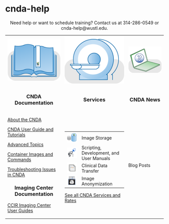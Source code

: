 # cnda-help
<p align=center>
</p>

<p align=center>
Need help or want to schedule training? Contact us at 314-286-0549 or cnda-help@wustl.edu.
</p>

<table border="0">
 <tr>
  <td><img src="./images/cnda-dev-docs.png"></td>
  <td><img src="./images/cnda-services-scanner.png"></td>
  <td><img src="./images/cnda-user-help.png"></td>
 </tr>
 <tr>
  <td><h3 align="center">CNDA Documentation</h3></td>
  <td><h3 align="center">Services</h3></td>
  <td><h3 align="center">CNDA News</h3></td>
 </tr>
 <tr>
  <td><p><a href="About_the_CNDA/About_the_CNDA">About the CNDA</a></p>
      <p><a href="CNDA_User_Guide_and_Tutorials/CNDA_User_Guide_and_Tutorials">CNDA User Guide and Tutorials</a></p>
      <p><a href="Advanced_Topics/Advanced_Topics">Advanced Topics</a></p>
      <p><a href="Containers/Images_and_Commands">Container Images and Commands</a></p>
      <p><a href="Troubleshooting_Issues_in_CNDA/Troubleshooting_Issues_in_CNDA">Troubleshooting Issues in CNDA</a></p>
      <h3 align="center">Imaging Center Documentation</h3>
      <p><a href="Imaging_Center_User_Guides/Imaging_Center_User_Guides">CCIR Imaging Center User Guides</a></p>
  </td>
  <td>
   <table>
    <tr>
     <td><img src="./images/cnda-service-data-hosting.png"></td>
     <td>Image Storage</td>
    </tr>
    <tr>
     <td><img src="./images/cnda-service-development.png"></td>
     <td>Scripting, Development, and User Manuals</td>
    </tr>
    <tr>
     <td><img src="./images/cnda-service-clinical-data.png"></td>
     <td>Clinical Data Transfer</td>
    </tr>
    <tr>
     <td><img src="./images/cnda-service-anonymization.png"></td>
     <td>Image Anonymization</td>
    </tr>
   </table>
   <a href="About_the_CNDA/CNDA_Services_and_Rates">See all CNDA Services and Rates</a>
  </td>
  <td>Blog Posts</td>
 </tr>



</table>
